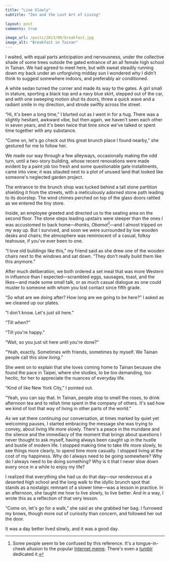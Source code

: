```yaml
---
title: "Live Slowly"
subtitle: "Zen and the Lost Art of Living"

layout: post
comments: true

image_url: /posts/2013/08/breakfast.jpg
image_alt: "Breakfast in Tainan"
---
```


I waited, with equal parts anticipation and nervousness, under the collective shade of some trees outside the gated entrance of an all female high school in Tainan. We had agreed to meet here, but with sweat steadily running down my back under an unforgiving midday sun I wondered why I didn't think to suggest somewhere indoors, and preferably air conditioned.

A white sedan turned the corner and made its way to the gates. A girl small in stature, sporting a black top and a navy blue skirt, stepped out of the car, and with one sweeping motion shut its doors, threw a quick wave and a radiant smile in my direction, and strode swiftly across the street.

“Hi, it's been a long time,” I blurted out as I went in for a hug. There was a slightly hesitant, awkward vibe, but then again, we haven't seen each other in seven years, and it's been twice that time since we've talked or spent time together with any substance.

“Come on, let's go check out this great brunch place I found nearby,” she gestured for me to follow her.

We made our way through a few alleyways, occasionally making the odd turn, until a two-story building, whose recent renovations were made evident by a paint job too fresh and some questionable gate installments, came into view; it was sitauted next to a plot of unused land that looked like someone's neglected garden project.

The entrance to the brunch shop was tucked behind a tall stone partition shielding it from the streets, with a meticulously adorned stone path leading to its doorstep. The wind chimes perched on top of the glass doors rattled as we entered the tiny store.

Inside, an employee greeted and directed us to the seating area on the second floor. The stone steps leading upstairs were steeper than the ones I was accustomed to back home—*thanks, Obama!*[^obama]—and I almost tripped on my way up. But I survived, and soon we were surrounded by low wooden desks and chairs; the atmosphere was reminiscent of a casual, folksy teahouse, if you've ever been to one.

[^obama]: Some people seem to be confused by this reference. It's a tongue-in-cheek allusion to the popular [Internet meme](http://knowyourmeme.com/memes/thanks-obama). There's even a [tumblr](http://thanks-obama.tumblr.com/) dedicated it.

“I love old buildings like this,” my friend said as she drew one of the wooden chairs next to the windows and sat down. “They don't really build them like this anymore.”

After much deliberation, we both ordered a set meal that was more Western in influence than I expected—scrambled eggs, sausages, toast, and the likes—and made some small talk, or as much casual dialogue as one could muster to someone with whom you lost contact since fifth grade.

“So what are we doing after? How long are we going to be here?” I asked as we cleaned up our plates.

“I don't know. Let's just sit here.”

“Till when?”

“Till you're happy.”

“Wait, so you just sit here until you're done?”

“Yeah, exactly. Sometimes with friends, sometimes by myself. We Tainan people call this *slow living*.”

She went on to explain that she loves coming home to Tainan because she found the pace in Taipei, where she studies, to be too demanding, too hectic, for her to appreciate the nuances of everyday life.

“Kind of like New York City,” I pointed out.

“Yeah, you can say that. In Tainan, people stop to smell the roses, to drink afternoon tea and to relish time spent in the company of others. It's sad how we kind of lost that way of living in other parts of the world.”

As we sat there continuing our conversation, at times marked by quiet yet welcoming pauses, I started embracing the message she was trying to convey, about living life more slowly. There's a peace in the mundane and the silence and the immediacy of the moment that brings about questions I never thought to ask myself, having always been caught up in the hustle and bustle of modern life. I stopped making time to take life more slowly, to see things more clearly, to spend time more casually. I stopped living at the cost of my happiness. Why do I always need to be going somewhere? Why do I always need to be doing something? Why is it that I never slow down every once in a while to enjoy my life?

I realized that everything she had us do that day—our rendezvous at a deserted high school and the long walk to the idyllic brunch spot that stands as a nostalgic remnant of a slower time—was a lesson in practice. In an afternoon, she taught me how to live slowly, to live better. And in a way, I wrote this as a reflection of that very lesson.

“Come on, let's go for a walk,” she said as she grabbed her bag. I furrowed my brows, though more out of curiosity than concern, and followed her out the door.

It was a day better lived slowly, and it was a good day.
